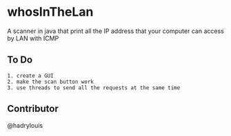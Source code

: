 # whosInTheLan

A scanner in java that print all the IP address that your computer can access by LAN with ICMP 

## To Do

	1. create a GUI
	2. make the scan button work
	3. use threads to send all the requests at the same time

## Contributor
@hadrylouis
